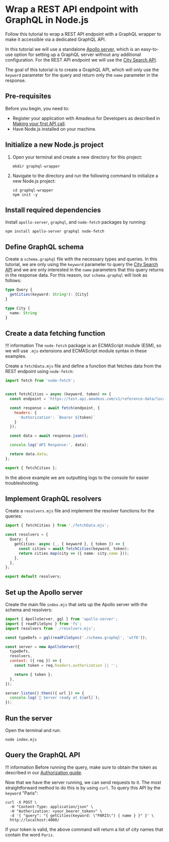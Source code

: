# Wrap a REST API endpoint with GraphQL in Node.js

Follow this tutorial to wrap a REST API endpoint with a GraphQL wrapper to make it accessible via a dedicated GraphQL API.

In this tutorial we will use a standalone [Apollo server](https://www.apollographql.com/), which is an easy-to-use option for setting up a GraphQL server without any additional configuration. For the REST API endpoint we will use the [City Search API](https://developers.amadeus.com/self-service/category/trip/api-doc/city-search).

The goal of this tutorial is to create a GraphQL API, which will only use the `keyword` parameter for the query and return only the `name` parameter in the response.

## Pre-requisites

Before you begin, you need to:

* Register your application with Amadeus for Developers as described in [Making your first API call](../quick-start.md).
* Have Node.js installed on your machine.

## Initialize a new Node.js project

1. Open your terminal and create a new directory for this project:
   ```shell
   mkdir graphql-wrapper
   ```
2. Navigate to the directory and run the following command to initialize a new Node.js project:
   ```shell
   cd graphql-wrapper
   npm init -y
   ```

## Install required dependencies

Install `apollo-server`, `graphql`, and `node-fetch` packages by running:

```shell
npm install apollo-server graphql node-fetch
```

## Define GraphQL schema

Create a `schema.graphql` file with the necessary types and queries. In this tutorial, we are only using the `keyword` parameter to query the [City Search API](https://developers.amadeus.com/self-service/category/trip/api-doc/city-search) and we are only interested in the `name` parameters that this query returns in the response data. For this reason, our `schema.graphql` will look as follows:

```ts
type Query {
  getCities(keyword: String!): [City]
}

type City {
  name: String
}
```

## Create a data fetching function

!!! information
    The `node-fetch` package is an ECMAScript module (ESM), so we will use `.mjs` extensions and ECMAScript module syntax in these examples.

Create a `fetchData.mjs` file and define a function that fetches data from the REST endpoint using `node-fetch`:

```js
import fetch from 'node-fetch';


const fetchCities = async (keyword, token) => {
  const endpoint = `https://test.api.amadeus.com/v1/reference-data/locations/cities?keyword=${keyword}`;

  const response = await fetch(endpoint, {
    headers: {
      'Authorization': `Bearer ${token}`
    }
  });

  const data = await response.json();

  console.log('API Response:', data);

  return data.data;
};

export { fetchCities };
```

In the above example we are outputting logs to the console for easier troubleshooting.

## Implement GraphQL resolvers

Create a `resolvers.mjs` file and implement the resolver functions for the queries:

```ts
import { fetchCities } from './fetchData.mjs';

const resolvers = {
  Query: {
    getCities: async (_, { keyword }, { token }) => {
      const cities = await fetchCities(keyword, token);
      return cities.map(city => ({ name: city.name }));
    },
  },
};

export default resolvers;
```

## Set up the Apollo server

Create the main file `index.mjs` that sets up the Apollo server with the schema and resolvers:

```js
import { ApolloServer, gql } from 'apollo-server';
import { readFileSync } from 'fs';
import resolvers from './resolvers.mjs';

const typeDefs = gql(readFileSync('./schema.graphql', 'utf8'));

const server = new ApolloServer({
  typeDefs,
  resolvers,
  context: ({ req }) => {
    const token = req.headers.authorization || '';

    return { token };
  },
});

server.listen().then(({ url }) => {
  console.log(`🚀 Server ready at ${url}`);
});
```

## Run the server

Open the terminal and run:

```shell
node index.mjs
```

## Query the GraphQL API

!!! information
    Before running the query, make sure to obtain the token as described in our [Authorization guide](../API-Keys/authorization.md).

Now that we have the server running, we can send requests to it. The most straightforward method to do this is by using `curl`. To query this API by the `keyword` "Paris":

```shell
curl -X POST \
  -H "Content-Type: application/json" \
  -H "Authorization: <your_bearer_token>" \
  -d '{ "query": "{ getCities(keyword: \"PARIS\") { name } }" }' \
  http://localhost:4000/
```

If your token is valid, the above command will return a list of city names that contain the word `Paris`.
